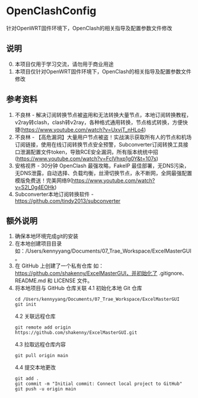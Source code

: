 # OpenClashConfig
针对OpenWRT固件环境下，OpenClash的相关指导及配置参数文件修改




## 说明
0. 本项目仅用于学习交流，请勿用于商业用途
1. 本项目仅针对OpenWRT固件环境下，OpenClash的相关指导及配置参数文件修改

## 参考资料
1. 不良林 - 解决订阅转换节点被盗用和无法转换大量节点，本地订阅转换教程，v2ray转clash，clash转v2ray，各种格式通用转换，节点格式转换，方便快捷(https://www.youtube.com/watch?v=UxvjT_nHLo4)
2. 不良林 - 【高危漏洞】大量用户节点被盗！实战演示获取所有人的节点和机场订阅链接，使用在线订阅转换节点安全预警，Subconverter订阅转换工具接口泄漏配置文件token，导致RCE安全漏洞，所有版本统统中招(https://www.youtube.com/watch?v=FclVhxp1g0Y&t=107s)
3. 安格视界 - 30分钟 OpenClash 最强攻略，FakeIP 最佳部署，无DNS污染，无DNS泄露，自动选择、负载均衡，丝滑切换节点，永不断网，全网最强配置模版免费送！完美网络9(https://www.youtube.com/watch?v=S2l_0g4EOHk)
4. Subconverter本地订阅转换软件 - https://github.com/tindy2013/subconverter



## 额外说明
1. 确保本地环境完成git的安装
2. 在本地创建项目目录 如：/Users/kennyyang/Documents/07_Trae_Workspace/ExcelMasterGUI。
3. 在 GitHub 上创建了一个私有仓库 如：https://github.com/shakenny/ExcelMasterGUI，并初始化了 .gitignore、README.md 和 LICENSE 文件。
4. 将本地项目与 GitHub 仓库关联
    4.1 初始化本地 Git 仓库
    ```
    cd /Users/kennyyang/Documents/07_Trae_Workspace/ExcelMasterGUI
    git init
    ```
    4.2 关联远程仓库
    ```
    git remote add origin https://github.com/shakenny/ExcelMasterGUI.git
    ```
    4.3 拉取远程仓库内容
    ```
    git pull origin main
    ```
    4.4 提交本地更改
    ```
    git add .
    git commit -m "Initial commit: Connect local project to GitHub"
    git push -u origin main
    ```
